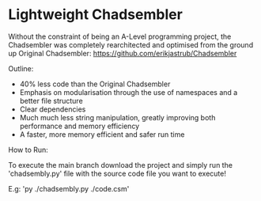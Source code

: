 # Lightweight Chadsembler

Without the constraint of being an A-Level programming project, the Chadsembler was completely rearchitected and optimised from the ground up
Original Chadsembler: https://github.com/erikjastrub/Chadsembler

Outline:

- 40% less code than the Original Chadsembler
- Emphasis on modularisation through the use of namespaces and a better file structure
- Clear dependencies
- Much much less string manipulation, greatly improving both performance and memory efficiency
- A faster, more memory efficient and safer run time

How to Run:

To execute the main branch download the project and simply run the 'chadsembly.py' file with the source code file you want to execute!

E.g: 'py ./chadsembly.py ./code.csm'
